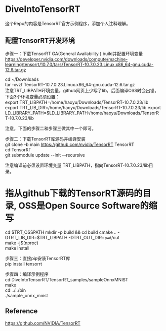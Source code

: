 # DiveIntoTensorRT
这个Repo的内容是TensorRT官方示例程序，添加个人注释理解。  

## 配置TensorRT开发环境

步骤一：下载TensorRT GA(General Availability ) build并配置环境变量  
https://developer.nvidia.com/downloads/compute/machine-learning/tensorrt/10.7.0/tars/TensorRT-10.7.0.23.Linux.x86_64-gnu.cuda-12.6.tar.gz  

cd ~/Downloads  
tar -xvzf TensorRT-10.7.0.23.Linux.x86_64-gnu.cuda-12.6.tar.gz  
注意TRT_LIBPATH环境变量，github网页上少写了lib，后面编译OSS时会出错。下面3个环境变量必须设置：  
export TRT_LIBPATH=/home/haoyu/Downloads/TensorRT-10.7.0.23/lib  
export TRT_LIB_DIR=/home/haoyu/Downloads/TensorRT-10.7.0.23/lib
export LD_LIBRARY_PATH=$LD_LIBRARY_PATH:/home/haoyu/Downloads/TensorRT-10.7.0.23/lib  

注意，下面的步骤二和步骤三做其中一个即可。  

步骤二：下载TensorRT库源码并编译安装  
git clone -b main https://github.com/nvidia/TensorRT TensorRT  
cd TensorRT  
git submodule update --init --recursive  

注意编译前必须设置环境变量 TRT_LIBPATH，指向TensorRT-10.7.0.23/lib目录。  

# 指从github下载的TensorRT源码的目录, OSS是Open Source Software的缩写  
cd $TRT_OSSPATH  
mkdir -p build && cd build  
cmake .. -DTRT_LIB_DIR=$TRT_LIBPATH -DTRT_OUT_DIR=`pwd`/out  
make -j$(nproc)  
make install  

步骤三：直接pip安装TensorRT库  
pip install tensorrt  

步骤四：编译示例程序  
cd DiveIntoTensorRT/TensorRT_samples/sampleOnnxMNIST  
make  
cd ../../bin  
./sample_onnx_mnist  

## Reference  
https://github.com/NVIDIA/TensorRT  

